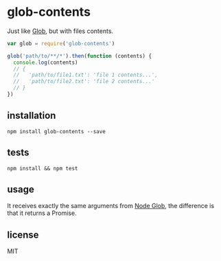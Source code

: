 # glob-contents

Just like [Glob](https://github.com/isaacs/node-glob), but with files contents.

```js
var glob = require('glob-contents')

glob('path/to/**/*').then(function (contents) {
  console.log(contents)
  // {
  //   'path/to/file1.txt': 'file 1 contents...',
  //   'path/to/file2.txt': 'file 2 contents...'
  // }
})
```

## installation

`npm install glob-contents --save`

## tests

`npm install && npm test`

## usage

It receives exactly the same arguments from [Node Glob](https://github.com/isaacs/node-glob), the difference
is that it returns a Promise.

## license

MIT
